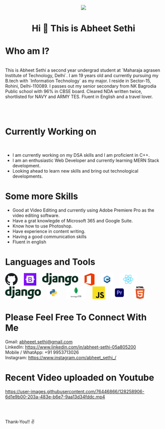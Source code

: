 <p align="center"><img src="https://raw.githubusercontent.com/Vrindagupta6828/Vrindagupta6828/master/assest/hello.gif"></p>

<h1><p align="center">Hi 👋 This is Abheet Sethi</h1>

# Who am I?
<br>
This is Abheet Sethi a second year undergrad student at `Maharaja agrasen Institute of Technology, Delhi`. I am 19 years old and currently pursuing my B.tech with `Information Technology` as my major. I reside in Sector-15, Rohini, Delhi-110089. I passes out my senior secondary from NK Bagrodia Public school with 96% in CBSE board. Cleared NDA written twice, shortlisted for NAVY and ARMY TES. Fluent in English and a travel lover.

<br><br>

# Currently Working on
<br>

- I am currently working on my DSA skills and I am proficient in C++. 
- I am an enthusiastic Web Developer and currently learning MERN Stack development. 
- Looking ahead to learn new skills and bring out technological developments.

# Some more Skills

- Good at Video Editing and currently using Adobe Premiere Pro as the video editing software. 
- Have a grat knowlegde of Microsoft 365 and Google Suite.
- Know how to use Photoshop.
- Have experience in content writing.
- Having a good communication skills
- Fluent in english

# Languages and Tools

<img src="https://github.com/AbheetSethi/images/blob/main/download.png" height="40px" padding="10px">&nbsp;&nbsp;&nbsp;&nbsp;&nbsp;<img src="https://github.com/AbheetSethi/images/blob/main/download.jpeg" height="40px">&nbsp;&nbsp;&nbsp;&nbsp;&nbsp;<img src="https://github.com/AbheetSethi/images/blob/main/download%201.png" height="40px">&nbsp;&nbsp;&nbsp;&nbsp;&nbsp;<img src="https://github.com/AbheetSethi/images/blob/main/download%20(9).png" height="40px">&nbsp;&nbsp;&nbsp;&nbsp;&nbsp;<img src="https://github.com/AbheetSethi/images/blob/main/download%20(8).png" height="40px">&nbsp;&nbsp;&nbsp;&nbsp;&nbsp;<img src="https://github.com/AbheetSethi/images/blob/main/download%20(7).png" height="40px">&nbsp;&nbsp;&nbsp;&nbsp;&nbsp;<img src="https://github.com/AbheetSethi/images/blob/main/download%201.png" height="40px">&nbsp;&nbsp;&nbsp;&nbsp;&nbsp;<img src="https://github.com/AbheetSethi/images/blob/main/download%202.png" height="40px">&nbsp;&nbsp;&nbsp;&nbsp;&nbsp;<img src="https://github.com/AbheetSethi/images/blob/main/download%20(4).png" height="40px">&nbsp;&nbsp;&nbsp;&nbsp;&nbsp;<img src="https://github.com/AbheetSethi/images/blob/main/download%20(3).png" height="40px">&nbsp;&nbsp;&nbsp;&nbsp;&nbsp;<img src="https://github.com/AbheetSethi/images/blob/main/download%20(10).png" height="40px">&nbsp;&nbsp;&nbsp;&nbsp;&nbsp;<img src="https://github.com/AbheetSethi/images/blob/main/download%20(1).png" height="40px">

# Please Feel Free To Connect With Me 

Gmail: abheeet.sethi@gmail.com<br>
LinkedIn: https://www.linkedin.com/in/abheet-sethi-05a805200<br>
Mobile / WhatApp: +91 9953713026<br>
Instagram: https://www.instagram.com/abheet_sethi_/<br>

# Recent Video uploaded on Youtube

https://user-images.githubusercontent.com/76446866/128258906-6d1e9b00-203a-483e-b6e7-9aa13d34fddc.mp4

<br><br>

Thank-You!! ✌️

